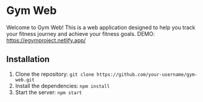 # Gym Web

Welcome to Gym Web! This is a web application designed to help you track your fitness journey and achieve your fitness goals. 
DEMO: https://egymproject.netlify.app/



## Installation

1. Clone the repository: `git clone https://github.com/your-username/gym-web.git`
2. Install the dependencies: `npm install`
3. Start the server: `npm start`



